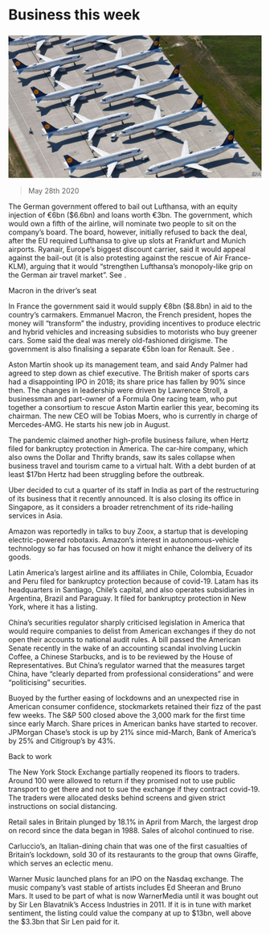 ###### 

# Business this week 

#####  

![image](images/20200530_WWP501.jpg) 

> May 28th 2020 

The German government offered to bail out Lufthansa, with an equity injection of €6bn ($6.6bn) and loans worth €3bn. The government, which would own a fifth of the airline, will nominate two people to sit on the company’s board. The board, however, initially refused to back the deal, after the EU required Lufthansa to give up slots at Frankfurt and Munich airports. Ryanair, Europe’s biggest discount carrier, said it would appeal against the bail-out (it is also protesting against the rescue of Air France-KLM), arguing that it would “strengthen Lufthansa’s monopoly-like grip on the German air travel market”. See . 

Macron in the driver’s seat


In France the government said it would supply €8bn ($8.8bn) in aid to the country’s carmakers. Emmanuel Macron, the French president, hopes the money will “transform” the industry, providing incentives to produce electric and hybrid vehicles and increasing subsidies to motorists who buy greener cars. Some said the deal was merely old-fashioned dirigisme. The government is also finalising a separate €5bn loan for Renault. See .

Aston Martin shook up its management team, and said Andy Palmer had agreed to step down as chief executive. The British maker of sports cars had a disappointing IPO in 2018; its share price has fallen by 90% since then. The changes in leadership were driven by Lawrence Stroll, a businessman and part-owner of a Formula One racing team, who put together a consortium to rescue Aston Martin earlier this year, becoming its chairman. The new CEO will be Tobias Moers, who is currently in charge of Mercedes-AMG. He starts his new job in August.

The pandemic claimed another high-profile business failure, when Hertz filed for bankruptcy protection in America. The car-hire company, which also owns the Dollar and Thrifty brands, saw its sales collapse when business travel and tourism came to a virtual halt. With a debt burden of at least $17bn Hertz had been struggling before the outbreak.

Uber decided to cut a quarter of its staff in India as part of the restructuring of its business that it recently announced. It is also closing its office in Singapore, as it considers a broader retrenchment of its ride-hailing services in Asia.

Amazon was reportedly in talks to buy Zoox, a startup that is developing electric-powered robotaxis. Amazon’s interest in autonomous-vehicle technology so far has focused on how it might enhance the delivery of its goods.

Latin America’s largest airline and its affiliates in Chile, Colombia, Ecuador and Peru filed for bankruptcy protection because of covid-19. Latam has its headquarters in Santiago, Chile’s capital, and also operates subsidiaries in Argentina, Brazil and Paraguay. It filed for bankruptcy protection in New York, where it has a listing.

China’s securities regulator sharply criticised legislation in America that would require companies to delist from American exchanges if they do not open their accounts to national audit rules. A bill passed the American Senate recently in the wake of an accounting scandal involving Luckin Coffee, a Chinese Starbucks, and is to be reviewed by the House of Representatives. But China’s regulator warned that the measures target China, have “clearly departed from professional considerations” and were “politicising” securities.

Buoyed by the further easing of lockdowns and an unexpected rise in American consumer confidence, stockmarkets retained their fizz of the past few weeks. The S&amp;P 500 closed above the 3,000 mark for the first time since early March. Share prices in American banks have started to recover. JPMorgan Chase’s stock is up by 21% since mid-March, Bank of America’s by 25% and Citigroup’s by 43%.

Back to work

The New York Stock Exchange partially reopened its floors to traders. Around 100 were allowed to return if they promised not to use public transport to get there and not to sue the exchange if they contract covid-19. The traders were allocated desks behind screens and given strict instructions on social distancing.

Retail sales in Britain plunged by 18.1% in April from March, the largest drop on record since the data began in 1988. Sales of alcohol continued to rise.

Carluccio’s, an Italian-dining chain that was one of the first casualties of Britain’s lockdown, sold 30 of its restaurants to the group that owns Giraffe, which serves an eclectic menu.

Warner Music launched plans for an IPO on the Nasdaq exchange. The music company’s vast stable of artists includes Ed Sheeran and Bruno Mars. It used to be part of what is now WarnerMedia until it was bought out by Sir Len Blavatnik’s Access Industries in 2011. If it is in tune with market sentiment, the listing could value the company at up to $13bn, well above the $3.3bn that Sir Len paid for it.

